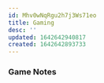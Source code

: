 ```yaml
---
id: Mhv0wNqRgu2h7j3Ws71eo
title: Gaming
desc: ''
updated: 1642642940817
created: 1642642893733
---
```


### Game Notes

